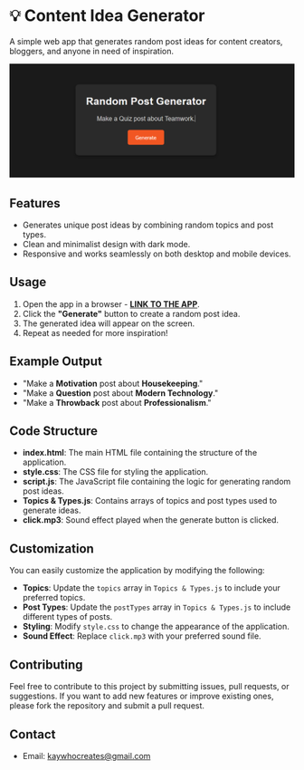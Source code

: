 # 💡 Content Idea Generator

A simple web app that generates random post ideas for content creators, bloggers, and anyone in need of inspiration.

[![App Image](Non-App/App%20Image.png)](https://kay-who-codes.github.io/Content-Idea-Generator/)

## Features

- Generates unique post ideas by combining random topics and post types.
- Clean and minimalist design with dark mode.
- Responsive and works seamlessly on both desktop and mobile devices.

## Usage

1. Open the app in a browser - **[LINK TO THE APP](https://kay-who-codes.github.io/Content-Idea-Generator/)**.
2. Click the **"Generate"** button to create a random post idea.
3. The generated idea will appear on the screen.
4. Repeat as needed for more inspiration!

## Example Output

- "Make a **Motivation** post about **Housekeeping**."
- "Make a **Question** post about **Modern Technology**."
- "Make a **Throwback** post about **Professionalism**."

## Code Structure

- **index.html**: The main HTML file containing the structure of the application.
- **style.css**: The CSS file for styling the application.
- **script.js**: The JavaScript file containing the logic for generating random post ideas.
- **Topics & Types.js**: Contains arrays of topics and post types used to generate ideas.
- **click.mp3**: Sound effect played when the generate button is clicked.

## Customization

You can easily customize the application by modifying the following:

- **Topics**: Update the `topics` array in `Topics & Types.js` to include your preferred topics.
- **Post Types**: Update the `postTypes` array in `Topics & Types.js` to include different types of posts.
- **Styling**: Modify `style.css` to change the appearance of the application.
- **Sound Effect**: Replace `click.mp3` with your preferred sound file.

## Contributing

Feel free to contribute to this project by submitting issues, pull requests, or suggestions. If you want to add new features or improve existing ones, please fork the repository and submit a pull request.

## Contact

- Email: [kaywhocreates@gmail.com](mailto:kaywhocreates@gmail.com)
